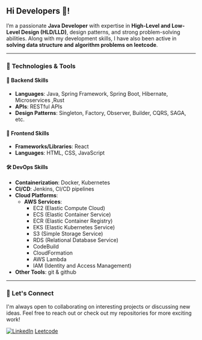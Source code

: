 <h2 align="left">Hi Developers 👋!</h2>

I’m a passionate **Java Developer** with expertise in **High-Level and Low-Level Design (HLD/LLD)**, design patterns, and strong problem-solving abilities. Along with my development skills, I have also been active in **solving data structure and algorithm problems on leetcode**.

---

### 🔧 **Technologies & Tools**

#### 🚀 **Backend Skills**
- **Languages**: Java, Spring Framework, Spring Boot, Hibernate, Microservices ,Rust
- **APIs**: RESTful APIs
- **Design Patterns**: Singleton, Factory, Observer, Builder, CQRS, SAGA, etc.

#### 🎨 **Frontend Skills**
- **Frameworks/Libraries**: React
- **Languages**: HTML, CSS, JavaScript

#### 🛠 **DevOps Skills**
- **Containerization**: Docker, Kubernetes
- **CI/CD**: Jenkins, CI/CD pipelines
- **Cloud Platforms**:
  - **AWS Services**: 
    - EC2 (Elastic Compute Cloud)
    - ECS (Elastic Container Service)
    - ECR (Elastic Container Registry)
    - EKS (Elastic Kubernetes Service)
    - S3 (Simple Storage Service)
    - RDS (Relational Database Service)
    - CodeBuild
    - CloudFormation
    - AWS Lambda
    - IAM (Identity and Access Management)
- **Other Tools**: git & github 

---

### 🤝 **Let's Connect**
I'm always open to collaborating on interesting projects or discussing new ideas. Feel free to reach out or check out my repositories for more exciting work!

[![LinkedIn](https://img.shields.io/badge/LinkedIn-%230077B5.svg?logo=linkedin&logoColor=white)](https://linkedin.com/in/https://www.linkedin.com/in/sridharvadla/) 
[Leetcode]([url](https://leetcode.com/u/vadlasreedhar/))


<!-- Proudly created with GPRM ( https://gprm.itsvg.in ) -->

